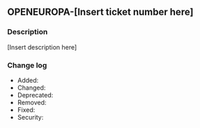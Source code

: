 ## OPENEUROPA-[Insert ticket number here]

### Description

[Insert description here]

### Change log

- Added:
- Changed:
- Deprecated:
- Removed:
- Fixed:
- Security:
